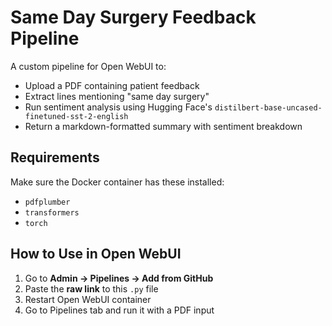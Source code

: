 # Same Day Surgery Feedback Pipeline

A custom pipeline for Open WebUI to:

- Upload a PDF containing patient feedback
- Extract lines mentioning "same day surgery"
- Run sentiment analysis using Hugging Face's `distilbert-base-uncased-finetuned-sst-2-english`
- Return a markdown-formatted summary with sentiment breakdown

## Requirements
Make sure the Docker container has these installed:
- `pdfplumber`
- `transformers`
- `torch`

## How to Use in Open WebUI
1. Go to **Admin → Pipelines → Add from GitHub**
2. Paste the **raw link** to this `.py` file
3. Restart Open WebUI container
4. Go to Pipelines tab and run it with a PDF input

